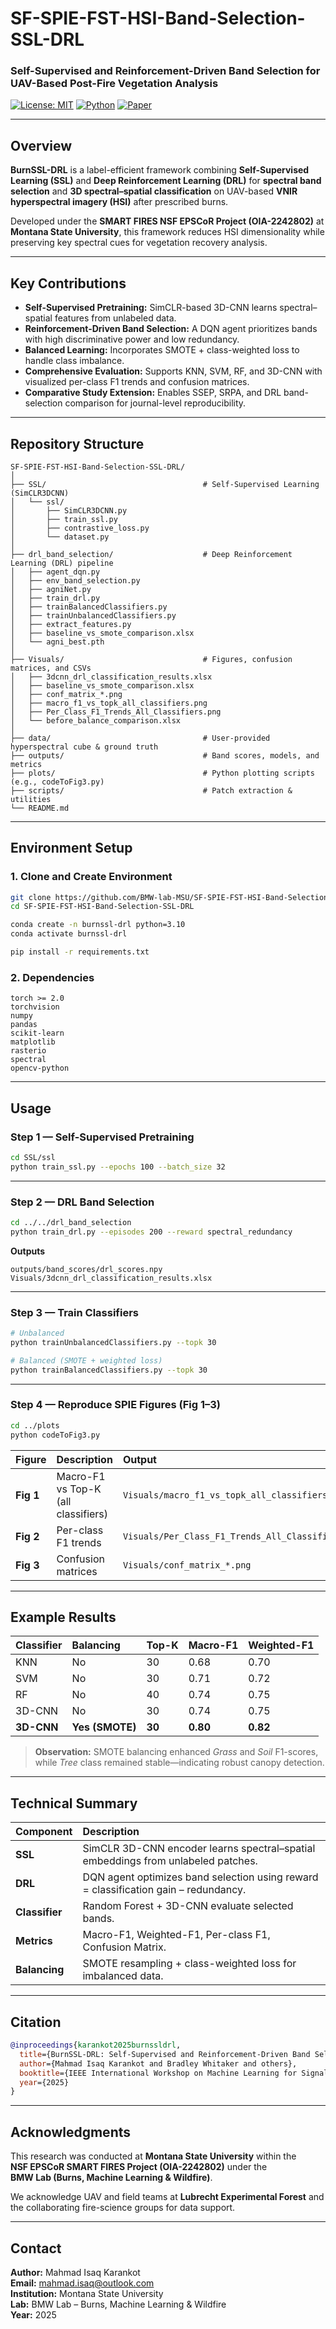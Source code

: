 # SF-SPIE-FST-HSI-Band-Selection-SSL-DRL

### Self-Supervised and Reinforcement-Driven Band Selection for UAV-Based Post-Fire Vegetation Analysis

[![License: MIT](https://img.shields.io/badge/License-MIT-yellow.svg)](LICENSE)
[![Python](https://img.shields.io/badge/Python-3.10+-blue.svg)]()
[![Paper](https://img.shields.io/badge/Paper-SPIE%202025%20(MLSP)-green.svg)]()

---

## Overview

**BurnSSL-DRL** is a label-efficient framework combining **Self-Supervised Learning (SSL)** and **Deep Reinforcement Learning (DRL)** for **spectral band selection** and **3D spectral–spatial classification** on UAV-based **VNIR hyperspectral imagery (HSI)** after prescribed burns.  

Developed under the **SMART FIRES NSF EPSCoR Project (OIA-2242802)** at **Montana State University**, this framework reduces HSI dimensionality while preserving key spectral cues for vegetation recovery analysis.

---

## Key Contributions

- **Self-Supervised Pretraining:** SimCLR-based 3D-CNN learns spectral–spatial features from unlabeled data.  
- **Reinforcement-Driven Band Selection:** A DQN agent prioritizes bands with high discriminative power and low redundancy.  
- **Balanced Learning:** Incorporates SMOTE + class-weighted loss to handle class imbalance.  
- **Comprehensive Evaluation:** Supports KNN, SVM, RF, and 3D-CNN with visualized per-class F1 trends and confusion matrices.  
- **Comparative Study Extension:** Enables SSEP, SRPA, and DRL band-selection comparison for journal-level reproducibility.

---

## Repository Structure

```text
SF-SPIE-FST-HSI-Band-Selection-SSL-DRL/
│
├── SSL/                                   # Self-Supervised Learning (SimCLR3DCNN)
│   └── ssl/
│       ├── SimCLR3DCNN.py
│       ├── train_ssl.py
│       ├── contrastive_loss.py
│       └── dataset.py
│
├── drl_band_selection/                    # Deep Reinforcement Learning (DRL) pipeline
│   ├── agent_dqn.py
│   ├── env_band_selection.py
│   ├── agniNet.py
│   ├── train_drl.py
│   ├── trainBalancedClassifiers.py
│   ├── trainUnbalancedClassifiers.py
│   ├── extract_features.py
│   ├── baseline_vs_smote_comparison.xlsx
│   └── agni_best.pth
│
├── Visuals/                               # Figures, confusion matrices, and CSVs
│   ├── 3dcnn_drl_classification_results.xlsx
│   ├── baseline_vs_smote_comparison.xlsx
│   ├── conf_matrix_*.png
│   ├── macro_f1_vs_topk_all_classifiers.png
│   ├── Per_Class_F1_Trends_All_Classifiers.png
│   └── before_balance_comparison.xlsx
│
├── data/                                  # User-provided hyperspectral cube & ground truth
├── outputs/                               # Band scores, models, and metrics
├── plots/                                 # Python plotting scripts (e.g., codeToFig3.py)
├── scripts/                               # Patch extraction & utilities
└── README.md

```

---

## Environment Setup

### 1. Clone and Create Environment

```bash
git clone https://github.com/BMW-lab-MSU/SF-SPIE-FST-HSI-Band-Selection-SSL-DRL.git
cd SF-SPIE-FST-HSI-Band-Selection-SSL-DRL

conda create -n burnssl-drl python=3.10
conda activate burnssl-drl

pip install -r requirements.txt
```

### 2. Dependencies

```
torch >= 2.0
torchvision
numpy
pandas
scikit-learn
matplotlib
rasterio
spectral
opencv-python
```

---

## Usage

### Step 1 — Self-Supervised Pretraining

```bash
cd SSL/ssl
python train_ssl.py --epochs 100 --batch_size 32
```

---

### Step 2 — DRL Band Selection

```bash
cd ../../drl_band_selection
python train_drl.py --episodes 200 --reward spectral_redundancy
```

**Outputs**
```
outputs/band_scores/drl_scores.npy
Visuals/3dcnn_drl_classification_results.xlsx
```

---

### Step 3 — Train Classifiers

```bash
# Unbalanced
python trainUnbalancedClassifiers.py --topk 30

# Balanced (SMOTE + weighted loss)
python trainBalancedClassifiers.py --topk 30
```

---

### Step 4 — Reproduce SPIE Figures (Fig 1–3)

```bash
cd ../plots
python codeToFig3.py
```

| Figure | Description | Output |
|:-------|:-------------|:--------|
| **Fig 1** | Macro-F1 vs Top-K (all classifiers) | `Visuals/macro_f1_vs_topk_all_classifiers.png` |
| **Fig 2** | Per-class F1 trends | `Visuals/Per_Class_F1_Trends_All_Classifiers.png` |
| **Fig 3** | Confusion matrices | `Visuals/conf_matrix_*.png` |

---

##  Example Results

| Classifier | Balancing | Top-K | Macro-F1 | Weighted-F1 |
|:------------|:-----------|:------|:----------|:-------------|
| KNN | No | 30 | 0.68 | 0.70 |
| SVM | No | 30 | 0.71 | 0.72 |
| RF | No | 40 | 0.74 | 0.75 |
| 3D-CNN | No | 30 | 0.74 | 0.75 |
| **3D-CNN** | **Yes (SMOTE)** | **30** | **0.80** | **0.82** |

> **Observation:** SMOTE balancing enhanced *Grass* and *Soil* F1-scores, while *Tree* class remained stable—indicating robust canopy detection.

---

## Technical Summary

| Component | Description |
|:-----------|:-------------|
| **SSL** | SimCLR 3D-CNN encoder learns spectral–spatial embeddings from unlabeled patches. |
| **DRL** | DQN agent optimizes band selection using reward = classification gain – redundancy. |
| **Classifier** | Random Forest + 3D-CNN evaluate selected bands. |
| **Metrics** | Macro-F1, Weighted-F1, Per-class F1, Confusion Matrix. |
| **Balancing** | SMOTE resampling + class-weighted loss for imbalanced data. |

---

## Citation

```bibtex
@inproceedings{karankot2025burnssldrl,
  title={BurnSSL-DRL: Self-Supervised and Reinforcement-Driven Band Selection for UAV-Based Post-Fire Vegetation Analysis},
  author={Mahmad Isaq Karankot and Bradley Whitaker and others},
  booktitle={IEEE International Workshop on Machine Learning for Signal Processing (MLSP)},
  year={2025}
}
```

---

## Acknowledgments

This research was conducted at **Montana State University** within the  
**NSF EPSCoR SMART FIRES Project (OIA-2242802)** under the  
**BMW Lab (Burns, Machine Learning & Wildfire)**.  

We acknowledge UAV and field teams at **Lubrecht Experimental Forest** and the collaborating fire-science groups for data support.

---

## Contact

**Author:** Mahmad Isaq Karankot  
**Email:** mahmad.isaq@outlook.com  
**Institution:** Montana State University  
**Lab:** BMW Lab – Burns, Machine Learning & Wildfire  
**Year:** 2025